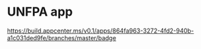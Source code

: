 # UNFPA app

https://build.appcenter.ms/v0.1/apps/864fa963-3272-4fd2-940b-a1c031ded9fe/branches/master/badge
